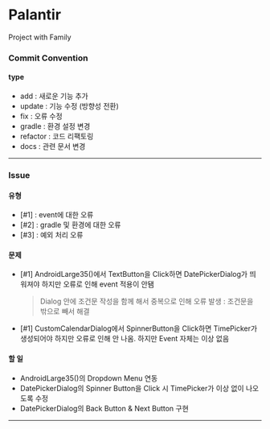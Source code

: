 # Palantir
Project with Family

### __Commit Convention__
#### type
+ add : 새로운 기능 추가
+ update : 기능 수정 (방향성 전환)
+ fix : 오류 수정
+ gradle : 환경 설정 변경
+ refactor : 코드 리팩토링
+ docs : 관련 문서 변경

---

### __Issue__

#### 유형
+ [#1] : event에 대한 오류
+ [#2] : gradle 및 환경에 대한 오류
+ [#3] : 예외 처리 오류

#### 문제
+ [#1] AndroidLarge35()에서 TextButton을 Click하면 DatePickerDialog가 띄워져야 하지만 오류로 인해 event 적용이 안됌
  > Dialog 안에 조건문 작성을 함께 해서 중복으로 인해 오류 발생 : 조건문을 밖으로 빼서 해결
+ [#1] CustomCalendarDialog에서 SpinnerButton을 Click하면 TimePicker가 생성되어야 하지만 오류로 인해 안 나옴. 하지만 Event 자체는 이상 없음

#### 할 일
+ AndroidLarge35()의 Dropdown Menu 연동
+ DatePickerDialog의 Spinner Button을 Click 시 TimePicker가 이상 없이 나오도록 수정
+ DatePickerDialog의 Back Button & Next Button 구현

---
